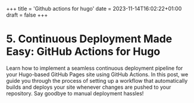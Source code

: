 +++
title = 'Github actions for hugo'
date = 2023-11-14T16:02:22+01:00
draft = false
+++

# 5. Continuous Deployment Made Easy: GitHub Actions for Hugo

Learn how to implement a seamless continuous deployment pipeline for your Hugo-based GitHub Pages site using GitHub Actions. In this post, we guide you through the process of setting up a workflow that automatically builds and deploys your site whenever changes are pushed to your repository. Say goodbye to manual deployment hassles!
